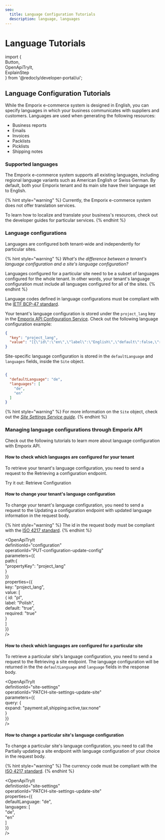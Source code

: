 ```yaml
---
seo:
  title: Language Configuration Tutorials
  description: language, languages
---
```


# Language Tutorials

import {\
Button,\
OpenApiTryIt,\
ExplainStep\
} from '@redocly/developer-portal/ui';

## Language Configuration Tutorials

While the Emporix e-commerce system is designed in English, you can specify languages in which your business communicates with suppliers and customers. Languages are used when generating the following resources:

* Business reports
* Emails
* Invoices
* Packlists
* Picklists
* Shipping notes

### Supported languages

The Emporix e-commerce system supports all existing languages, including regional language variants such as American English or Swiss German. By default, both your Emporix tenant and its main site have their language set to English.

{% hint style="warning" %}
Currently, the Emporix e-commerce system does not offer translation services.

To learn how to localize and translate your business's resources, check out the developer guides for particular services.
{% endhint %}

### Language configurations

Languages are configured both tenant-wide and independently for particular sites.

{% hint style="warning" %}
_What's the difference between a tenant's language configuration and a site's language configuration?_

Languages configured for a particular site need to be a subset of languages configured for the whole tenant. In other words, your tenant's language configuration must include all languages configured for all of the sites.
{% endhint %}

Language codes defined in language configurations must be compliant with the [IETF BCP-47 standard](https://en.wikipedia.org/wiki/IETF_language_tag).

Your tenant's language configuration is stored under the `project_lang` key in the [Emporix API Configuration Service](../../openapi/configuration/). Check out the following language configuration example:

```json
{
  "key": "project_lang",
  "value": "[{\"id\":\"en\",\"label\":\"English\",\"default\":false,\"required\":false},{\"id\":\"de\",\"label\":\"German\",\"default\":true,\"required\":true},{\"id\":\"fr\",\"label\":\"French\",\"default\":false,\"required\":false}]"
}
```

Site-specific language configuration is stored in the `defaultLanguage` and `languages` fields, inside the `Site` object.

```json

{
  "defaultLanguage": "de",
  "languages": [
    "de",
    "en"
  ]
}
```

{% hint style="warning" %}
For more information on the `Site` object, check out the [_Site Settings Service guide_](../../content/site-settings/).
{% endhint %}

### Managing language configurations through Emporix API

Check out the following tutorials to learn more about language configuration with Emporix API.

#### How to check which languages are configured for your tenant

To retrieve your tenant's language configuration, you need to send a request to the Retrieving a configuration endpoint.

Try it out: Retrieve Configuration

#### How to change your tenant's language configuration

To change your tenant's language configuration, you need to send a request to the Updating a configuration endpoint with updated language information in the request body.

{% hint style="warning" %}
The id in the request body must be compliant with the [ISO 4217 standard](https://en.wikipedia.org/wiki/ISO_4217).
{% endhint %}

\<OpenApiTryIt\
definitionId="configuration"\
operationId="PUT-configuration-update-config"\
parameters=\{{\
path:{\
"propertyKey": "project\_lang"\
}\
\}}\
properties=\{{\
key: "project\_lang",\
value: \[\
{ id: "pl",\
label: "Polish",\
default: "true",\
required: "true"\
}\
]\
\}}\
/>

#### How to check which languages are configured for a particular site

To retrieve a particular site's language configuration, you need to send a request to the Retrieving a site endpoint. The language configuration will be returned in the the `defaultLanguage` and `language` fields in the response body.

\<OpenApiTryIt\
definitionId="site-settings"\
operationId="PATCH-site-settings-update-site"\
parameters=\{{\
query: {\
expand: "payment:all,shipping:active,tax:none"\
}\
\}}\
/>

#### How to change a particular site's language configuration

To change a particular site's language configuration, you need to call the Partially updating a site endpoint with language configuration of your choice in the request body.

{% hint style="warning" %}
The currency code must be compliant with the [ISO 4217 standard](https://en.wikipedia.org/wiki/ISO_4217).
{% endhint %}

\<OpenApiTryIt\
definitionId="site-settings"\
operationId="PATCH-site-settings-update-site"\
properties=\{{\
defaultLanguage: "de",\
languages: \[\
"de",\
"en"\
]\
\}}\
/>
